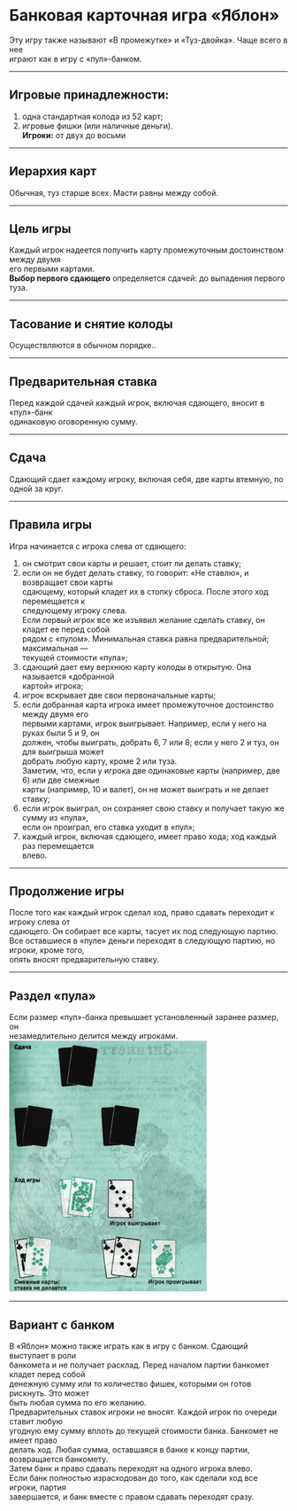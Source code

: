 # Банковая карточная игра «Яблон»
Эту игру также называют «В промежутке» и «Туз-двойка». Чаще всего в нее  
играют как в игру с «пул»-банком.
***
## Игровые принадлежности:
1) одна стандартная колода из 52 карт;
2) игровые фишки (или наличные деньги).  
__Игроки:__ от двух до восьми
***
## Иерархия карт
Обычная, туз старше всех. Масти равны между собой.
***
## Цель игры
Каждый игрок надеется получить карту промежуточным достоинством между двумя  
его первыми картами.  
__Выбор первого сдающего__ определяется сдачей: до выпадения первого туза.
***
## Тасование и снятие колоды
Осуществляются в обычном порядке..
***
## Предварительная ставка
Перед каждой сдачей каждый игрок, включая сдающего, вносит в «пул»-банк  
одинаковую оговоренную сумму.
***
## Сдача
Сдающий сдает каждому игроку, включая себя, две карты втемную, по одной за круг.
***
## Правила игры
Игра начинается с игрока слева от сдающего:
1) он смотрит свои карты и решает, стоит ли делать ставку;
2) если он не будет делать ставку, то говорит: «Не ставлю», и возвращает свои карты  
сдающему, который кладет их в стопку сброса. После этого ход перемещается к  
следующему игроку слева.  
Если первый игрок все же изъявил желание сделать ставку, он кладет ее перед собой  
рядом с «пулом». Минимальная ставка равна предварительной; максимальная —  
текущей стоимости «пула»;
3) сдающий дает ему верхнюю карту колоды в открытую. Она называется «добранной  
картой» игрока;
4) игрок вскрывает две свои первоначальные карты;
5) если добранная карта игрока имеет промежуточное достоинство между двумя его  
первыми картами, игрок выигрывает. Например, если у него на руках были 5 и 9, он  
должен, чтобы выиграть, добрать 6, 7 или 8; если у него 2 и туз, он для выигрыша может  
добрать любую карту, кроме 2 или туза.  
Заметим, что, если у игрока две одинаковые карты (например, две 6) или две смежные  
карты (например, 10 и валет), он не может выиграть и не делает ставку;
6) если игрок выиграл, он сохраняет свою ставку и получает такую же сумму из «пула»,  
если он проиграл, его ставка уходит в «пул»;
7) каждый игрок, включая сдающего, имеет право хода; ход каждый раз перемещается  
влево.
***
## Продолжение игры
После того как каждый игрок сделал ход, право сдавать переходит к игроку слева от  
сдающего. Он собирает все карты, тасует их под следующую партию.  
Все оставшиеся в «пуле» деньги переходят в следующую партию, но игроки, кроме того,  
опять вносят предварительную ставку.
***
## Раздел «пула»
Если размер «пул»-банка превышает установленный заранее размер, он  
незамедлительно делится между игроками.  
![](https://github.com/HungryLite/Rtippo/blob/main/images/game.png)
***
## Вариант с банком
В «Яблон» можно также играть как в игру с банком. Сдающий выступает в роли  
банкомета и не получает расклад. Перед началом партии банкомет кладет перед собой  
денежную сумму или то количество фишек, которыми он готов рискнуть. Это может  
быть любая сумма по его желанию.  
Предварительных ставок игроки не вносят. Каждой игрок по очереди ставит любую  
угодную ему сумму вплоть до текущей стоимости банка. Банкомет не имеет право  
делать ход. Любая сумма, оставшаяся в банке к концу партии, возвращается банкомету.  
Затем банк и право сдавать переходят на одного игрока влево.  
Если банк полностью израсходован до того, как сделали ход все игроки, партия  
завершается, и банк вместе с правом сдавать переходят сразу.
